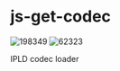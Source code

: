 # js-get-codec

![198349](https://img.shields.io/badge/compiled%20bundle-198k-yellow) ![62323](https://img.shields.io/badge/gzipped%20bundle-62k-yellowgreen)

IPLD codec loader

